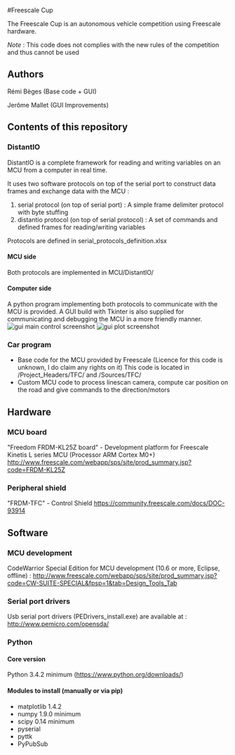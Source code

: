 #Freescale Cup

The Freescale Cup is an autonomous vehicle competition using Freescale hardware.

*_Note_* : This code does not complies with the new rules of the competition and thus cannot be used

## Authors
Rémi Bèges (Base code + GUI)

Jerôme Mallet (GUI Improvements)

## Contents of this repository
### DistantIO
DistantIO is a complete framework for reading and writing variables on an MCU from a computer in real time.

It uses two software protocols on top of the serial port to construct data frames and exchange data with the MCU :
1. serial protocol (on top of serial port) : A simple frame delimiter protocol with byte stuffing
2. distantio protocol (on top of serial protocol) : A set of commands and defined frames for reading/writing variables 

Protocols are defined in serial_protocols_definition.xlsx

#### MCU side
Both protocols are implemented in MCU/DistantIO/

#### Computer side
A python program implementing both protocols to communicate with the MCU is provided. 
A GUI build with Tkinter is also supplied for communicating and debugging the MCU in a more friendly manner.
![gui main control screenshot](https://raw.githubusercontent.com/Overdrivr/Freescale_Cup/master/gui_main_control.png)
![gui plot screenshot](https://raw.githubusercontent.com/Overdrivr/Freescale_Cup/master/gui_plot.png)

### Car program
  * Base code for the MCU provided by Freescale (Licence for this code is unknown, I do claim any rights on it)
  This code is located in /Project_Headers/TFC/ and /Sources/TFC/
  * Custom MCU code to process linescan camera, compute car position on the road and give commands to the direction/motors 

## Hardware
### MCU board
"Freedom FRDM-KL25Z board" - Development platform for Freescale Kinetis L series MCU (Processor ARM Cortex M0+)
http://www.freescale.com/webapp/sps/site/prod_summary.jsp?code=FRDM-KL25Z

### Peripheral shield
"FRDM-TFC" - Control Shield 
https://community.freescale.com/docs/DOC-93914

## Software
### MCU development
CodeWarrior Special Edition for MCU development (10.6 or more, Eclipse, offline) :
http://www.freescale.com/webapp/sps/site/prod_summary.jsp?code=CW-SUITE-SPECIAL&fpsp=1&tab=Design_Tools_Tab

### Serial port drivers
Usb serial port drivers (PEDrivers_install.exe) are available at :
http://www.pemicro.com/opensda/

### Python 
#### Core version
Python 3.4.2 minimum (https://www.python.org/downloads/)

#### Modules to install (manually or via pip)
* matplotlib 1.4.2 
* numpy 1.9.0 minimum
* scipy 0.14 minimum
* pyserial
* pyttk
* PyPubSub
